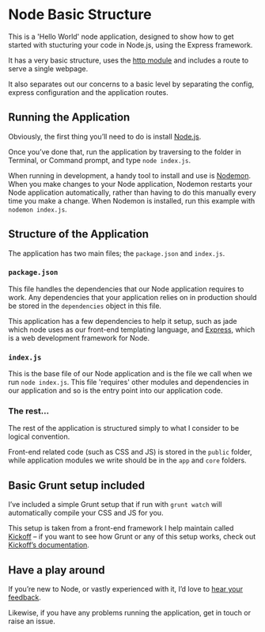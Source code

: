 Node Basic Structure
====================

This is a 'Hello World' node application, designed to show how to get started with stucturing your code in Node.js, using the Express framework.

It has a very basic structure, uses the [http module]() and includes a route to serve a single webpage.

It also separates out our concerns to a basic level by separating the config, express configuration and the application routes.

## Running the Application

Obviously, the first thing you’ll need to do is install [Node.js](http://nodejs.org/).

Once you’ve done that, run the application by traversing to the folder in Terminal, or Command prompt, and type `node index.js`.

When running in development, a handy tool to install and use is [Nodemon](https://github.com/remy/nodemon).  When you make changes to your Node application, Nodemon restarts your Node application automatically, rather than having to do this manually every time you make a change.  When Nodemon is installed, run this example with `nodemon index.js`.

## Structure of the Application

The application has two main files; the `package.json` and `index.js`.

### `package.json`

This file handles the dependencies that our Node application requires to work.  Any dependencies that your application relies on in production should be stored in the `dependencies` object in this file.

This application has a few dependencies to help it setup, such as jade which node uses as our front-end templating language, and [Express](http://expressjs.com/), which is a web development framework for Node.

### `index.js`

This is the base file of our Node application and is the file we call when we run `node index.js`.  This file 'requires' other modules and dependencies in our application and so is the entry point into our application code.

### The rest…

The rest of the application is structured simply to what I consider to be logical convention.

Front-end related code (such as CSS and JS) is stored in the `public` folder, while application modules we write should be in the `app` and `core` folders.


## Basic Grunt setup included

I’ve included a simple Grunt setup that if run with `grunt watch` will automatically compile your CSS and JS for you.

This setup is taken from a front-end framework I help maintain called [Kickoff](http://tmwagency.github.io/kickoff/) – if you want to see how Grunt or any of this setup works, check out [Kickoff’s documentation](http://tmwagency.github.io/kickoff/).


## Have a play around

If you’re new to Node, or vastly experienced with it, I’d love to [hear your feedback](mailto:hello@ashleynolan.co.uk).

Likewise, if you have any problems running the application, get in touch or raise an issue.